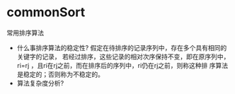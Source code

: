 # commonSort
常用排序算法

+ 什么事排序算法的稳定性?
假定在待排序的记录序列中，存在多个具有相同的关键字的记录，
若经过排序，这些记录的相对次序保持不变，即在原序列中，ri=rj
，且ri在rj之前，而在排序后的序列中，ri仍在rj之前，则称这种排
序算法是稳定的；否则称为不稳定的。
+ 算法复杂度分析?

